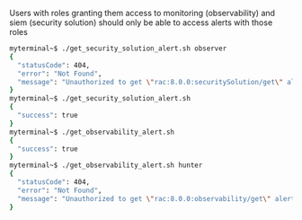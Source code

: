 Users with roles granting them access to monitoring (observability) and siem (security solution) should only be able to access alerts with those roles

```bash
myterminal~$ ./get_security_solution_alert.sh observer
{
  "statusCode": 404,
  "error": "Not Found",
  "message": "Unauthorized to get \"rac:8.0.0:securitySolution/get\" alert\""
}
myterminal~$ ./get_security_solution_alert.sh 
{
  "success": true
}
myterminal~$ ./get_observability_alert.sh 
{
  "success": true
}
myterminal~$ ./get_observability_alert.sh hunter
{
  "statusCode": 404,
  "error": "Not Found",
  "message": "Unauthorized to get \"rac:8.0.0:observability/get\" alert\""
}
```

